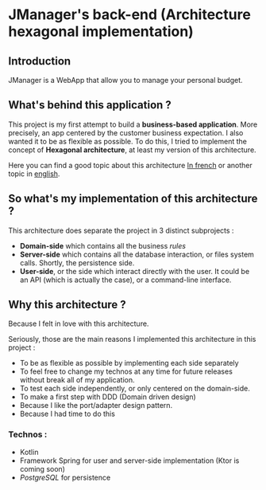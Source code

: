 # JManager's back-end (Architecture hexagonal implementation)

## Introduction

JManager is a WebApp that allow you to manage your personal budget.


## What's behind this application ?


This project is my first attempt to build a **business-based application**. More precisely, an app centered by the customer business expectation.
I also wanted it to be as flexible as possible. 
To do this, I tried to implement the concept of **Hexagonal architecture**, at least my version of this architecture.

Here you can find a good topic about this architecture [In french](https://blog.octo.com/architecture-hexagonale-trois-principes-et-un-exemple-dimplementation/) or another topic in [english](https://medium.com/ssense-tech/hexagonal-architecture-there-are-always-two-sides-to-every-story-bc0780ed7d9c).

## So what's my implementation of this architecture ? 


This architecture does separate the project in 3 distinct subprojects :
* **Domain-side** which contains all the business _rules_
* **Server-side** which contains all the database interaction, or files system calls. Shortly, the persistence side. 
* **User-side**, or the side which interact directly with the user. It could be an API (which is actually the case), or a command-line interface.

## Why this architecture ?


Because I felt in love with this architecture. 

Seriously, those are the main reasons I implemented this architecture in this project : 

* To be as flexible as possible by implementing each side separately
* To feel free to change my technos at any time for future releases without break all of my application. 
* To test each side independently, or only centered on the domain-side. 
* To make a first step with DDD (Domain driven design)
* Because I like the port/adapter design pattern. 
* Because I had time to do this

### Technos : 


* Kotlin
* Framework Spring for user and server-side implementation (Ktor is coming soon)
* _PostgreSQL_ for persistence

